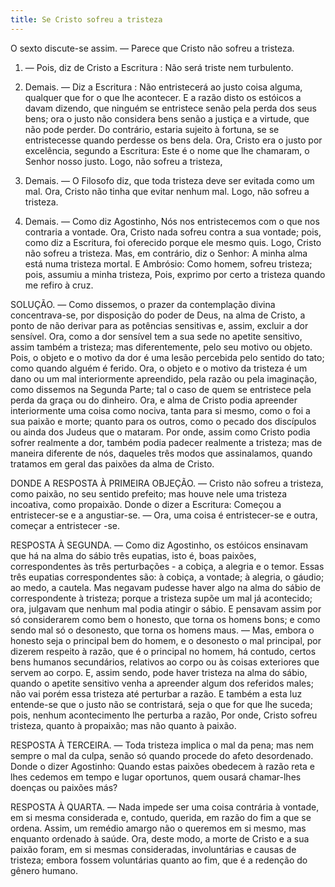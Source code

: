 ```yaml
---
title: Se Cristo sofreu a tristeza
---
```


O sexto discute-se assim. — Parece que Cristo não sofreu a tristeza.  

1. — Pois, diz de Cristo a Escritura : Não será triste nem turbulento.  

2. Demais. — Diz a Escritura : Não entristecerá ao justo coisa alguma, qualquer que for o que lhe acontecer. E a razão disto os estóicos a davam dizendo, que ninguém se entristece senão pela perda dos seus bens; ora o justo não considera bens senão a justiça e a virtude, que não pode perder. Do contrário, estaria sujeito à fortuna, se se entristecesse quando perdesse os bens dela. Ora, Cristo era o justo por excelência, segundo a Escritura: Este é o nome que lhe chamaram, o Senhor nosso justo. Logo, não sofreu a tristeza,  

3. Demais. — O Filosofo diz, que toda tristeza deve ser evitada como um mal. Ora, Cristo não tinha que evitar nenhum mal. Logo, não sofreu a tristeza.  

4. Demais. — Como diz Agostinho, Nós nos entristecemos com o que nos contraria a vontade. Ora, Cristo nada sofreu contra a sua vontade; pois, como diz a Escritura, foi oferecido porque ele mesmo quis. Logo, Cristo não sofreu a tristeza.  Mas, em contrário, diz o Senhor: A minha alma está numa tristeza mortal. E Ambrósio: Como homem, sofreu tristeza; pois, assumiu a minha tristeza, Pois, exprimo por certo a tristeza quando me refiro à cruz.  

SOLUÇÃO. — Como dissemos, o prazer da contemplação divina concentrava-se, por disposição do poder de Deus, na alma de Cristo, a ponto de não derivar para as potências sensitivas e, assim, excluir a dor sensível. Ora, como a dor sensível tem a sua sede no apetite sensitivo, assim também a tristeza; mas diferentemente, pelo seu motivo ou objeto. Pois, o objeto e o motivo da dor é uma lesão percebida pelo sentido do tato; como quando alguém é ferido. Ora, o objeto e o motivo da tristeza é um dano ou um mal interiormente apreendido, pela razão ou pela imaginação, como dissemos na Segunda Parte; tal o caso de quem se entristece pela perda da graça ou do dinheiro. Ora, e alma de Cristo podia apreender interiormente uma coisa como nociva, tanta para si mesmo, como o foi a sua paixão e morte; quanto para os outros, como o pecado dos discípulos ou ainda dos Judeus que o mataram. Por onde, assim como Cristo podia sofrer realmente a dor, também podia padecer realmente a tristeza; mas de maneira diferente de nós, daqueles três modos que assinalamos, quando tratamos em geral das paixões da alma de Cristo.  

DONDE A RESPOSTA À PRIMEIRA OBJEÇÃO. — Cristo não sofreu a tristeza, como paixão, no seu sentido prefeito; mas houve nele uma tristeza incoativa, como propaixão. Donde o dizer a Escritura: Começou a entristecer-se e a angustiar-se. — Ora, uma coisa é entristecer-se e outra, começar a entristecer -se.  

RESPOSTA À SEGUNDA. — Como diz Agostinho, os estóicos ensinavam que há na alma do sábio três eupatias, isto é, boas paixões, correspondentes às três perturbações - a cobiça, a alegria e o temor. Essas três eupatias correspondentes são: à cobiça, a vontade; à alegria, o gáudio; ao medo, a cautela. Mas negavam pudesse haver algo na alma do sábio de correspondente à tristeza; porque a tristeza supõe um mal já acontecido; ora, julgavam que nenhum mal podia atingir o sábio. E pensavam assim por só considerarem como bem o honesto, que torna os homens bons; e como sendo mal só o desonesto, que torna os homens maus. — Mas, embora o honesto seja o principal bem do homem, e o desonesto o mal principal, por dizerem respeito à razão, que é o principal no homem, há contudo, certos bens humanos secundários, relativos ao corpo ou às coisas exteriores que servem ao corpo. E, assim sendo, pode haver tristeza na alma do sábio, quando o apetite sensitivo venha a apreender algum dos referidos males; não vai porém essa tristeza até perturbar a razão. E também a esta luz entende-se que o justo não se contristará, seja o que for que lhe suceda; pois, nenhum acontecimento lhe perturba a razão, Por onde, Cristo sofreu tristeza, quanto à propaixão; mas não quanto à paixão.  

RESPOSTA À TERCEIRA. — Toda tristeza implica o mal da pena; mas nem sempre o mal da culpa, senão só quando procede do afeto desordenado. Donde o dizer Agostinho: Quando estas paixões obedecem à razão reta e lhes cedemos em tempo e lugar oportunos, quem ousará chamar-lhes doenças ou paixões más?  

RESPOSTA À QUARTA. — Nada impede ser uma coisa contrária à vontade, em si mesma considerada e, contudo, querida, em razão do fim a que se ordena. Assim, um remédio amargo não o queremos em si mesmo, mas enquanto ordenado à saúde. Ora, deste modo, a morte de Cristo e a sua paixão foram, em si mesmas consideradas, involuntárias e causas de tristeza; embora fossem voluntárias quanto ao fim, que é a redenção do gênero humano.